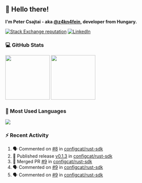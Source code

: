 ## 👋 Hello there!

**I'm Peter Csajtai - aka [@z4kn4fein](https://github.com/z4kn4fein), developer from Hungary.**

[![Stack Exchange reputation](https://img.shields.io/stackexchange/stackoverflow/r/8700582?color=orange&label=reputation&logo=stackoverflow&style=for-the-badge)](https://stackoverflow.com/users/8700582)
[![LinkedIn](https://img.shields.io/badge/linkedin-%230077B5.svg?style=for-the-badge&logo=linkedin&logoColor=white)](https://www.linkedin.com/in/csajtai-p%C3%A9ter-45395341/)

### 💻 GitHub Stats

<div>
  <img height="140px" src="https://github-readme-stats-pcsajtai.vercel.app/api?username=z4kn4fein&show_icons=true&hide_border=true&count_private=true&custom_title=Stats&theme=dracula&line_height=24&hide_title=true">
  <img height="140px" src="https://streak-stats.demolab.com?user=z4kn4fein&theme=dracula&hide_border=true">
  
</div>

### :toolbox: Most Used Languages

<img src="https://github-readme-stats-pcsajtai.vercel.app/api/top-langs/?username=z4kn4fein&theme=dracula&hide_border=true&layout=compact&langs_count=8&hide_title=true">

### :zap: Recent Activity

<!--START_SECTION:activity-->
1. 🗣 Commented on [#8](https://github.com/configcat/rust-sdk/issues/8#issuecomment-2979835012) in [configcat/rust-sdk](https://github.com/configcat/rust-sdk)
2. 🚀 Published release [v0.1.3](https://github.com/configcat/rust-sdk/releases/tag/v0.1.3) in [configcat/rust-sdk](https://github.com/configcat/rust-sdk)
3. 🎉 Merged PR [#9](https://github.com/configcat/rust-sdk/pull/9) in [configcat/rust-sdk](https://github.com/configcat/rust-sdk)
4. 🗣 Commented on [#9](https://github.com/configcat/rust-sdk/pull/9#issuecomment-2977968707) in [configcat/rust-sdk](https://github.com/configcat/rust-sdk)
5. 🗣 Commented on [#9](https://github.com/configcat/rust-sdk/pull/9#issuecomment-2977188934) in [configcat/rust-sdk](https://github.com/configcat/rust-sdk)
<!--END_SECTION:activity-->
